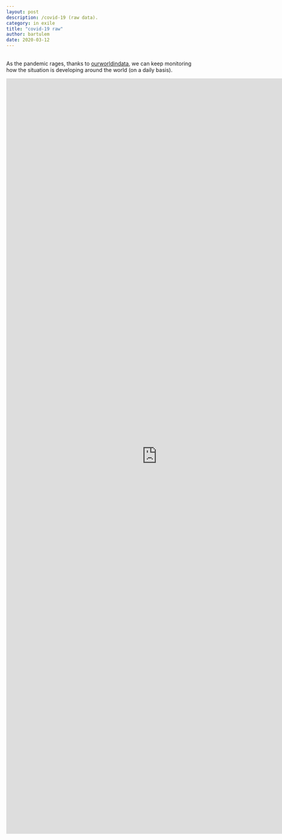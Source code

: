 ```yaml
---
layout: post
description: /covid-19 (raw data).
category: in exile
title: "covid-19 raw"
author: bartulem
date: 2020-03-12
---
```

<br/>
As the pandemic rages, thanks to <a href="https://ourworldindata.org/" target="_blank">ourworldindata</a>, we can keep monitoring how the situation is developing around the world (on a daily basis).

<p class="text-center">
  <iframe src="https://chart-studio.plot.ly/~bartulm/20" width="800" height="2000" align="left" frameborder="0" scrolling="no"></iframe>
</p>
